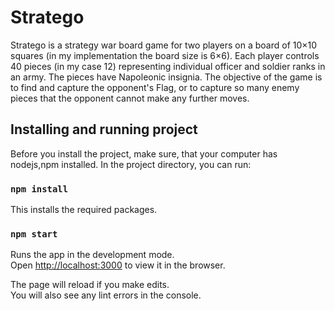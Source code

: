 # Stratego
Stratego is a strategy war board game for two players on a board of 10×10 squares (in my implementation the board size is 6×6). Each player controls 40 pieces (in my case 12) representing individual officer and soldier ranks in an army. The pieces have Napoleonic insignia. The objective of the game is to find and capture the opponent's Flag, or to capture so many enemy pieces that the opponent cannot make any further moves. 


## Installing and running project

Before you install the project, make sure, that your computer has nodejs,npm installed.
In the project directory, you can run:

### `npm install`

This installs the required packages.

### `npm start`

Runs the app in the development mode.<br />
Open [http://localhost:3000](http://localhost:3000) to view it in the browser.

The page will reload if you make edits.<br />
You will also see any lint errors in the console.
